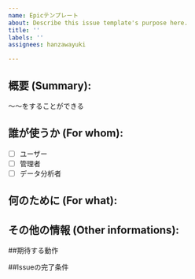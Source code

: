 ```yaml
---
name: Epicテンプレート
about: Describe this issue template's purpose here.
title: ''
labels: ''
assignees: hanzawayuki

---
```


<!-- New epic format -->
## 概要 (Summary):
〜〜をすることができる
## 誰が使うか (For whom):
- [ ] ユーザー
- [ ] 管理者
- [ ] データ分析者

## 何のために (For what):

## その他の情報 (Other informations):

##期待する動作

##Issueの完了条件
